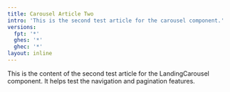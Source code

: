 ```yaml
---
title: Carousel Article Two
intro: 'This is the second test article for the carousel component.'
versions:
  fpt: '*'
  ghes: '*'
  ghec: '*'
layout: inline
---
```


This is the content of the second test article for the LandingCarousel component. It helps test the navigation and pagination features.
